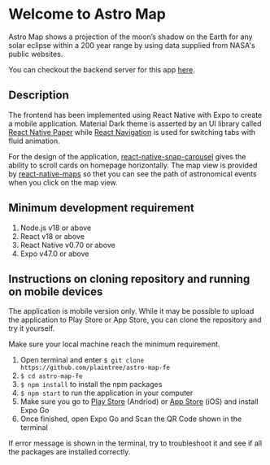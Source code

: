 # Welcome to Astro Map

Astro Map shows a projection of the moon’s shadow on the Earth for any solar eclipse within a 200 year range by using data supplied from NASA's public websites.

You can checkout the backend server for this app [here](https://github.com/AliCW/Astro-map-BE/tree/main).

## Description

The frontend has been implemented using React Native with Expo to create a mobile application. Material Dark theme is asserted by an UI library called [React Native Paper](https://callstack.github.io/react-native-paper/index.html) while [React Navigation](https://reactnavigation.org/) is used for switching tabs with fluid animation.

For the design of the application, [react-native-snap-carousel](https://github.com/meliorence/react-native-snap-carousel) gives the ability to scroll cards on homepage horizontally. The map view is provided by [react-native-maps](https://github.com/react-native-maps/react-native-maps) so thet you can see the path of astronomical events when you click on the map view.

## Minimum development requirement

1. Node.js v18 or above
2. React v18 or above
3. React Native v0.70 or above
4. Expo v47.0 or above

## Instructions on cloning repository and running on mobile devices

The application is mobile version only. While it may be possible to upload the application to Play Store or App Store, you can clone the repository and try it yourself.

Make sure your local machine reach the minimum requirement.

1. Open terminal and enter `$ git clone https://github.com/plaintree/astro-map-fe`
2. `$ cd astro-map-fe`
3. `$ npm install` to install the npm packages
4. `$ npm start` to run the application in your computer
5. Make sure you go to [Play Store](https://play.google.com/store/apps/details?id=host.exp.exponent&hl=en_GB&gl=US&pli=1) (Andriod) or [App Store](https://apps.apple.com/us/app/expo-go/id982107779) (iOS) and install Expo Go
6. Once finished, open Expo Go and Scan the QR Code shown in the terminal

If error message is shown in the terminal, try to troubleshoot it and see if all the packages are installed correctly.
